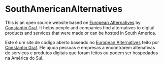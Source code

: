# SouthAmericanAlternatives
This is an open source website based on [European Alternatives](https://european-alternatives.eu) by [Constantin Graf](https://www.constantingraf.at). It helps people and companies find alternatives to digital products and services that were made or can be hosted in South America.

Este é um site de código aberto baseado no [European Alternatives](https://european-alternatives.eu) feito por [Constantin Graf](https://www.constantingraf.at). Ele ajuda pessoas e empresas a encontrarem altenativas de serviços e produtos digitais que foram feitos ou podem ser hospedados na América do Sul.
